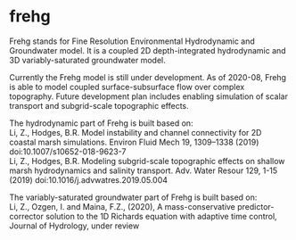 # frehg
Frehg stands for Fine Resolution Environmental Hydrodynamic and Groundwater model. It is a coupled 2D depth-integrated hydrodynamic and 3D variably-saturated groundwater model.

Currently the Frehg model is still under development. As of 2020-08, Frehg is able to model coupled surface-subsurface flow over complex topography. Future development plan includes enabling simulation of scalar transport and subgrid-scale topographic effects.

The hydrodynamic part of Frehg is built based on:<br />
    Li, Z., Hodges, B.R. Model instability and channel connectivity for 2D coastal marsh simulations. Environ Fluid Mech 19, 1309–1338 (2019) doi:10.1007/s10652-018-9623-7 <br />
    Li, Z., Hodges, B.R. Modeling subgrid-scale topographic effects on shallow marsh hydrodynamics and salinity transport. Adv. Water Resour 129, 1-15 (2019) doi:10.1016/j.advwatres.2019.05.004 <br />

The variably-saturated groundwater part of Frehg is built based on:<br />
    Li, Z., Ozgen, I. and Maina, F.Z., (2020), A mass-conservative predictor-corrector solution to the 1D Richards equation with adaptive time control, Journal of Hydrology, under review
